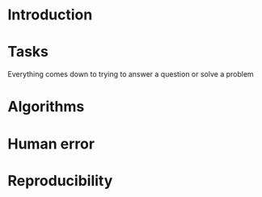 # Introduction

# Tasks
Everything comes down to trying to answer a question or solve a problem

# Algorithms

# Human error

# Reproducibility

